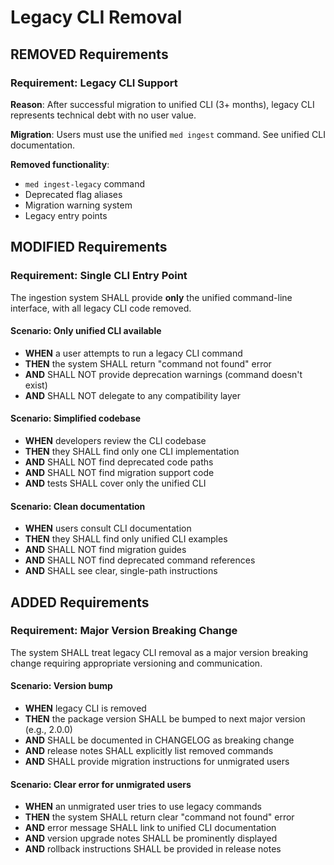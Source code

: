 # Legacy CLI Removal

## REMOVED Requirements

### Requirement: Legacy CLI Support

**Reason**: After successful migration to unified CLI (3+ months), legacy CLI represents technical debt with no user value.

**Migration**: Users must use the unified `med ingest` command. See unified CLI documentation.

**Removed functionality**:

- `med ingest-legacy` command
- Deprecated flag aliases
- Migration warning system
- Legacy entry points

## MODIFIED Requirements

### Requirement: Single CLI Entry Point

The ingestion system SHALL provide **only** the unified command-line interface, with all legacy CLI code removed.

#### Scenario: Only unified CLI available

- **WHEN** a user attempts to run a legacy CLI command
- **THEN** the system SHALL return "command not found" error
- **AND** SHALL NOT provide deprecation warnings (command doesn't exist)
- **AND** SHALL NOT delegate to any compatibility layer

#### Scenario: Simplified codebase

- **WHEN** developers review the CLI codebase
- **THEN** they SHALL find only one CLI implementation
- **AND** SHALL NOT find deprecated code paths
- **AND** SHALL NOT find migration support code
- **AND** tests SHALL cover only the unified CLI

#### Scenario: Clean documentation

- **WHEN** users consult CLI documentation
- **THEN** they SHALL find only unified CLI examples
- **AND** SHALL NOT find migration guides
- **AND** SHALL NOT find deprecated command references
- **AND** SHALL see clear, single-path instructions

## ADDED Requirements

### Requirement: Major Version Breaking Change

The system SHALL treat legacy CLI removal as a major version breaking change requiring appropriate versioning and communication.

#### Scenario: Version bump

- **WHEN** legacy CLI is removed
- **THEN** the package version SHALL be bumped to next major version (e.g., 2.0.0)
- **AND** SHALL be documented in CHANGELOG as breaking change
- **AND** release notes SHALL explicitly list removed commands
- **AND** SHALL provide migration instructions for unmigrated users

#### Scenario: Clear error for unmigrated users

- **WHEN** an unmigrated user tries to use legacy commands
- **THEN** the system SHALL return clear "command not found" error
- **AND** error message SHALL link to unified CLI documentation
- **AND** version upgrade notes SHALL be prominently displayed
- **AND** rollback instructions SHALL be provided in release notes
